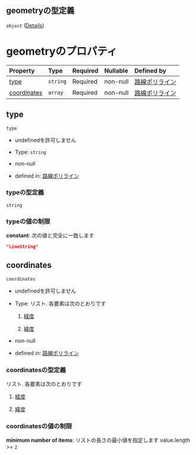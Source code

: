 ## geometryの型定義

`object` ([Details](polyline-properties-features-items-properties-geometry.md))

# geometryのプロパティ

| Property                    | Type     | Required | Nullable | Defined by                                                                                                                                                                    |
| :-------------------------- | :------- | :------- | :------- | :---------------------------------------------------------------------------------------------------------------------------------------------------------------------------- |
| [type](#type)               | `string` | Required | non-null | [路線ポリライン](polyline-properties-features-items-properties-geometry-properties-type.md "undefined#/properties/features/items/properties/geometry/properties/type")               |
| [coordinates](#coordinates) | `array`  | Required | non-null | [路線ポリライン](polyline-properties-features-items-properties-geometry-properties-coordinates.md "undefined#/properties/features/items/properties/geometry/properties/coordinates") |

## type



`type`

*   undefinedを許可しません

*   Type: `string`

*   non-null

*   defined in: [路線ポリライン](polyline-properties-features-items-properties-geometry-properties-type.md "undefined#/properties/features/items/properties/geometry/properties/type")

### typeの型定義

`string`

### typeの値の制限

**constant**: 次の値と完全に一致します

```json
"LineString"
```

## coordinates



`coordinates`

*   undefinedを許可しません

*   Type: リスト. 各要素は次のとおりです

    1.  [経度](polyline-properties-features-items-properties-geometry-properties-coordinates-座標点-items-経度.md "check type definition")

    2.  [緯度](polyline-properties-features-items-properties-geometry-properties-coordinates-座標点-items-緯度.md "check type definition")

*   non-null

*   defined in: [路線ポリライン](polyline-properties-features-items-properties-geometry-properties-coordinates.md "undefined#/properties/features/items/properties/geometry/properties/coordinates")

### coordinatesの型定義

リスト. 各要素は次のとおりです

1.  [経度](polyline-properties-features-items-properties-geometry-properties-coordinates-座標点-items-経度.md "check type definition")

2.  [緯度](polyline-properties-features-items-properties-geometry-properties-coordinates-座標点-items-緯度.md "check type definition")

### coordinatesの値の制限

**minimum number of items**: リストの長さの最小値を指定します value.length >= `2`

